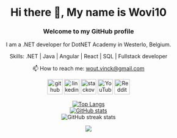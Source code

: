 <h1 align="center">Hi there 👋, My name is Wovi10</h1>
<h3 align="center"> Welcome to my GitHub profile</h3>
<div align="center">
I am a .NET developer for DotNET Academy in Westerlo, Belgium.

Skills: .NET | Java | Angular | React | SQL | Fullstack developer

📫 How to reach me: wout.vinck@gmail.com   
  

[<img src='https://cdn.jsdelivr.net/npm/simple-icons@3.0.1/icons/github.svg' alt='github' height='40'>](https://github.com/Wovi10)  [<img src='https://cdn.jsdelivr.net/npm/simple-icons@3.0.1/icons/linkedin.svg' alt='linkedin' height='40'>](https://www.linkedin.com/in/wout-vinckevleugel/) [<img src='https://cdn.jsdelivr.net/npm/simple-icons@3.0.1/icons/stackoverflow.svg' alt='stackoverflow' height='40'>](https://stackoverflow.com/users/10805935)  [<img src='https://cdn.jsdelivr.net/npm/simple-icons@3.0.1/icons/youtube.svg' alt='YouTube' height='40'>](https://www.youtube.com/channel/Wovi10)  [<img src='https://cdn.jsdelivr.net/npm/simple-icons@3.0.1/icons/reddit.svg' alt='Reddit' height='40'>](https://www.reddit.com/user/Wovi10) 


[![Top Langs](https://github-readme-stats.vercel.app/api/top-langs/?username=wovi10)](https://github.com/wovi10/github-readme-stats)  
[![GitHub stats](https://github-readme-stats.vercel.app/api?username=wovi10)](https://github.com/wovi10/github-readme-stats)  
![GitHub streak stats](https://streak-stats.demolab.com/?user=Wovi10)

![](https://komarev.com/ghpvc/?username=wovi10)
</div>
